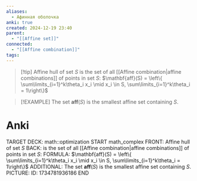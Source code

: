 ```yaml
---
aliases:
  - Афинная оболочка
anki: true
created: 2024-12-19 23:40
parent:
  - "[[Affine set]]"
connected:
  - "[[Affine combination]]"
tags:
---
```


> [!tip] Affine hull of set $S$
is the set of all [[Affine combination|affine combinations]]  of points in set $S$:
$\mathbf{aff}(S) = \left\{ \sum\limits_{i=1}^k\theta_i x_i \mid x_i \in S, \sum\limits_{i=1}^k\theta_i = 1\right\}$

> [!EXAMPLE]
> The set $\mathbf{aff}(S)$ is the smallest affine set containing $S$.

# Anki
TARGET DECK: math::optimization
START
math_complex
FRONT: Affine hull of set $S$
BACK: is the set of all [[Affine combination|affine combinations]]  of points in set $S$:
FORMULA: $\mathbf{aff}(S) = \left\{ \sum\limits_{i=1}^k\theta_i x_i \mid x_i \in S, \sum\limits_{i=1}^k\theta_i = 1\right\}$
ADDITIONAL: The set $\mathbf{aff}(S)$ is the smallest affine set containing $S$.
PICTURE:
ID: 1734781936186
END